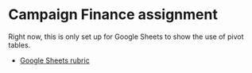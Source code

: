 # Campaign Finance assignment

Right now, this is only set up for Google Sheets to show the use of pivot tables.

- [Google Sheets rubric](rubric-gs.md)